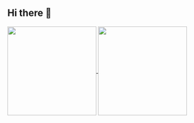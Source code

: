 ## Hi there 👋

<!--
[![Anurag's GitHub stats](https://github-readme-stats.vercel.app/api?username=farm-er&theme=transparent)](https://github.com/farm-er/github-readme-stats)
[![Top Langs](https://github-readme-stats.vercel.app/api/top-langs/?username=farm-er)](https://github.com/farm-er/github-readme-stats)
-->

<a href="https://github.com/farm-er/github-readme-stats">
  <img height=200 align="center" src="https://github-readme-stats.vercel.app/api?username=farm-er&theme=transparent" />
</a>

<a href="https://github.com/anuraghazra/convoychat">
  <img height=200 align="center" src="https://github-readme-stats.vercel.app/api/top-langs/?username=farm-er&layout=compact&langs_count=8&card_width=320" />
</a>


<!--
**farm-er/farm-er** is a ✨ _special_ ✨ repository because its `README.md` (this file) appears on your GitHub profile.

Here are some ideas to get you started:

- 🔭 I’m currently working on ...
- 🌱 I’m currently learning ...
- 👯 I’m looking to collaborate on ...
- 🤔 I’m looking for help with ...
- 💬 Ask me about ...
- 📫 How to reach me: ...
- 😄 Pronouns: ...
- ⚡ Fun fact: ...
-->
